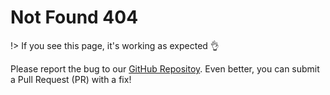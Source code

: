 # Not Found 404

!> If you see this page, it's working as expected :ok_hand:

Please report the bug to our [GitHub Repositoy](https://github.com/longshilin/game-wiki/issues/new?assignees=&labels=&template=bug_report.md&title=). Even better, you can submit a Pull Request (PR) with a fix!
